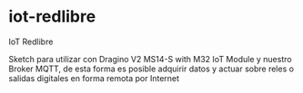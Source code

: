 # iot-redlibre
IoT Redlibre

Sketch para utilizar con Dragino V2 MS14-S with M32 IoT Module y nuestro Broker MQTT, de esta forma es posible adquirir datos y actuar sobre reles o salidas digitales en forma remota por Internet

